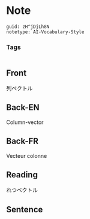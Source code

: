 # Note
```
guid: zH^jDjLh8N
notetype: AI-Vocabulary-Style
```

### Tags
```
```

## Front
列ベクトル

## Back-EN
Column-vector

## Back-FR
Vecteur colonne

## Reading
れつベクトル

## Sentence

